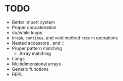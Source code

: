# TODO

- Better import system
- Proper concatenation
- do/while loops
- `break`, `continue`, and void method `return` operations
- Nested accessors . and ::
- Proper pattern matching
    - Array matching
- Longs
- Multidimensional arrays
- Generic functions
- REPL